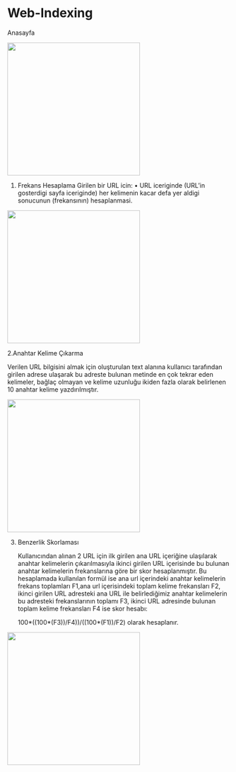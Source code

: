 # Web-Indexing
Anasayfa
 
 
<img src= "https://user-images.githubusercontent.com/46785635/115252571-41d85500-a134-11eb-8f97-15f2735725a2.jpeg" width=300>


1.	Frekans Hesaplama
  Girilen bir URL icin: 
    •	URL iceriginde (URL’in gosterdigi sayfa iceriginde) her kelimenin kacar defa yer    aldigi sonucunun (frekansının) hesaplanmasi.


   <img src= "https://user-images.githubusercontent.com/46785635/115253619-39344e80-a135-11eb-844d-26a0852a96e5.jpeg" width=300>


2.Anahtar Kelime Çıkarma

   Verilen URL bilgisini almak için oluşturulan text alanına kullanıcı tarafından girilen adrese ulaşarak bu adreste bulunan metinde en çok tekrar eden kelimeler, bağlaç olmayan       ve kelime uzunluğu ikiden fazla olarak belirlenen 10 anahtar kelime yazdırılmıştır.


   <img src= "https://user-images.githubusercontent.com/46785635/115254477-0f2f5c00-a136-11eb-936f-29964ed66fab.jpeg" width=300>
   
   
3. Benzerlik Skorlaması

   Kullanıcından alınan 2 URL için ilk girilen ana URL içeriğine ulaşılarak anahtar kelimelerin çıkarılmasıyla ikinci girilen URL içerisinde bu bulunan anahtar kelimelerin          frekanslarına göre bir skor hesaplanmıştır. 
   Bu hesaplamada kullanılan formül ise ana url içerindeki anahtar kelimelerin frekans toplamları F1,ana url içerisindeki toplam kelime frekansları F2, ikinci girilen URL           adresteki ana URL ile belirlediğimiz anahtar kelimelerin bu adresteki frekanslarının toplamı F3, ikinci URL adresinde bulunan toplam kelime frekansları F4 ise skor hesabı:


   100*((100*(F3))/F4))/((100*(F1))/F2)  olarak hesaplanır.


  <img src= "https://user-images.githubusercontent.com/46785635/115254782-5b7a9c00-a136-11eb-94d8-4519c51832af.jpeg" width=300>

